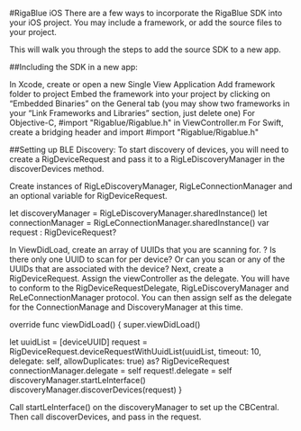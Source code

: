 #RigaBlue iOS
There are a few ways to incorporate the RigaBlue SDK into your iOS project. You may include a framework, or add the source files to your project.

This will walk you through the steps to add the source SDK to a new app.

##Including the SDK in a new app:

In Xcode, create or open a new Single View Application
Add framework folder to project
Embed the framework into your project by clicking on “Embedded Binaries” on the General tab (you may show two frameworks in your “Link Frameworks and Libraries” section, just delete one)
For Objective-C, #import "Rigablue/Rigablue.h"  in ViewController.m
For Swift, create a bridging header and import #import "Rigablue/Rigablue.h" 

##Setting up BLE Discovery:
To start discovery of devices, you will need to create a RigDeviceRequest and pass it to a RigLeDiscoveryManager in the discoverDevices method.

Create instances of RigLeDiscoveryManager, RigLeConnectionManager and an optional variable for RigDeviceRequest.

let discoveryManager = RigLeDiscoveryManager.sharedInstance()
let connectionManager = RigLeConnectionManager.sharedInstance()
var request : RigDeviceRequest?

In ViewDidLoad, create an array of UUIDs that you are scanning for. ? Is there only one UUID to scan for per device? Or can you scan or any of the UUIDs that are associated with the device? Next, create a RigDeviceRequest. Assign the viewController as the delegate. You will have to conform to the RigDeviceRequestDelegate, RigLeDiscoveryManager and ReLeConnectionManager protocol. You can then assign self as the delegate for the ConnectionManage and DiscoveryManager at this time.

override func viewDidLoad() {
super.viewDidLoad()

let uuidList = [deviceUUID]
request = RigDeviceRequest.deviceRequestWithUuidList(uuidList,
timeout: 10,
delegate: self,
allowDuplicates: true) as? RigDeviceRequest
connectionManager.delegate = self
request!.delegate = self
discoveryManager.startLeInterface()
discoveryManager.discoverDevices(request)
}

Call startLeInterface() on the discoveryManager to set up the CBCentral. Then call discoverDevices, and pass in the request.





